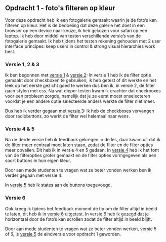 ## Opdracht 1 - foto's filteren op kleur

Voor deze opdracht heb ik een fotogalerie gemaakt waarin je de foto’s kan filteren op kleur. Het is de bedoeling dat deze galerie het doet in een browser op een device naar keuze, ik heb gekozen voor safari op een laptop. Ik heb door middel van testen verschillende versie’s van de fotogalerie gemaakt. Ik heb tijdens het testen rekening gehouden met 2 user interface principes: keep users in control & strong visual hierarchies work best. 


### Versie 1, 2 & 3

Ik ben begonnen met [versie 1](https://lisaottenhof.github.io/Frontend-voor-Designers/Opdracht%201/versie%201) & [versie 2](https://lisaottenhof.github.io/Frontend-voor-Designers/Opdracht%201/versie%202):
In versie 1 heb ik de filter optie gemaakt door checkboxen te gebruiken, ik heb getest of dit werkte en het leek op het eerste gezicht goed te werken dus ben ik, in versie 2, de filter gaan stylen met css.
Na wat dieper testen kwam ik erachter dat checkboxes voor een probleem zorgde, namelijk dat je ze eerst moest onselecteren voordat je een andere optie selecteerde anders werkte de filter niet meer. 

Dus heb ik verder gegaan met [versie 3](https://lisaottenhof.github.io/Frontend-voor-Designers/Opdracht%201/versie%203):
Ik heb de checkboxes vervangen door radiobuttons, zo werkt de filter wel helemaal naar wens. 


### Versie 4 & 5

Na de derde versie heb ik feedback gekregen in de les, daar kwam uit dat ik de filter meer centraal moet laten staan, zodat de filter en de filter opties meer opvallen. 
Dit heb ik in versie 4 en 5 gedaan.
In [versie 4](https://lisaottenhof.github.io/Frontend-voor-Designers/Opdracht%201/versie%204) heb ik het font van de filteropties groter gemaakt en de filter opties vormgegeven als een soort buttons in hun eigen kleur.

Door aan mede studenten te vragen wat ze beter vonden werken ben ik verder gegaan met versie 4. 

In [versie 5](https://lisaottenhof.github.io/Frontend-voor-Designers/Opdracht%201/versie%205) heb ik states aan de buttons toegevoegd.


### Versie 6

Ook kreeg ik tijdens het feedback moment de tip om de filter altijd in beeld te laten, dit heb ik in [versie 6](https://lisaottenhof.github.io/Frontend-voor-Designers/Opdracht%201/versie%206) uitgetest. 
In versie 6 heb ik gezegd dat je horizontaal door de foto’s kan scrollen zodat de filter altijd in beeld blijft.   

Door aan mede studenten te vragen wat ze beter vonden werken, versie 5 of 6, is [versie 5](https://lisaottenhof.github.io/Frontend-voor-Designers/Opdracht%201/versie%205) de eindversie voor opdracht 1 geworden. 
